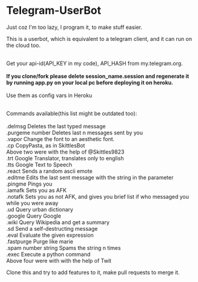 # Telegram-UserBot


Just coz I'm too lazy, I program it, to make stuff easier.

This is a userbot, which is equivalent to a telegram client, and it can run on the cloud too.<br/><br/>

Get your api-id(API_KEY in my code), API_HASH from my.telegram.org. <br/><br/>
<b>If you clone/fork please delete session_name.session and regenerate it by running app.py on your local pc before deploying it on heroku.</b><br/><br/>
Use them as config vars in Heroku<br/><br/>

Commands available(this list might be outdated too):<br/><br/>
    .delmsg                      Deletes the last typed message<br/>
    .purgeme number              Deletes last n messages sent by you<br/>
    .vapor                       Change the font to an aesthetic font.<br/>
    .cp                          CopyPasta, as in SkittlesBot<br/>
    Above two were with the help of @Skittles9823<br/>
    .trt                         Google Translator, translates only to english<br/>
    .tts                         Google Text to Speech<br/>
    .react                       Sends a random ascii emote<br/>
    .editme                      Edits the last sent message with the string in the parameter<br/>
    .pingme                      Pings you<br/>
    .iamafk                      Sets you as AFK<br/>
    .notafk                      Sets you as not AFK, and gives you brief list if who messaged you while you were away<br/>
    .ud                          Query urban dictionary<br/>
    .google                      Query Google<br/>
    .wiki                        Query Wikipedia and get a summary<br/>
    .sd                          Send a self-destructing message<br/>
    .eval                        Evaluate the given expression<br/>
    .fastpurge                   Purge like marie<br/>
    .spam number string          Spams the string n times<br/>
    .exec                        Execute a python command<br/>
    Above four were with with the help of Twit

Clone this and try to add features to it, make pull requests to merge it. 
